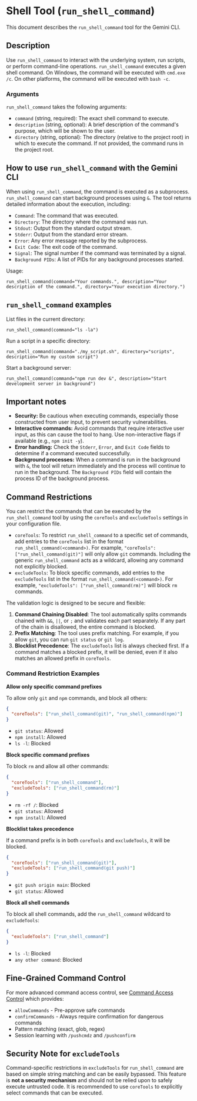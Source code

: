 # Shell Tool (`run_shell_command`)

This document describes the `run_shell_command` tool for the Gemini CLI.

## Description

Use `run_shell_command` to interact with the underlying system, run scripts, or perform command-line operations. `run_shell_command` executes a given shell command. On Windows, the command will be executed with `cmd.exe /c`. On other platforms, the command will be executed with `bash -c`.

### Arguments

`run_shell_command` takes the following arguments:

- `command` (string, required): The exact shell command to execute.
- `description` (string, optional): A brief description of the command's purpose, which will be shown to the user.
- `directory` (string, optional): The directory (relative to the project root) in which to execute the command. If not provided, the command runs in the project root.

## How to use `run_shell_command` with the Gemini CLI

When using `run_shell_command`, the command is executed as a subprocess. `run_shell_command` can start background processes using `&`. The tool returns detailed information about the execution, including:

- `Command`: The command that was executed.
- `Directory`: The directory where the command was run.
- `Stdout`: Output from the standard output stream.
- `Stderr`: Output from the standard error stream.
- `Error`: Any error message reported by the subprocess.
- `Exit Code`: The exit code of the command.
- `Signal`: The signal number if the command was terminated by a signal.
- `Background PIDs`: A list of PIDs for any background processes started.

Usage:

```
run_shell_command(command="Your commands.", description="Your description of the command.", directory="Your execution directory.")
```

## `run_shell_command` examples

List files in the current directory:

```
run_shell_command(command="ls -la")
```

Run a script in a specific directory:

```
run_shell_command(command="./my_script.sh", directory="scripts", description="Run my custom script")
```

Start a background server:

```
run_shell_command(command="npm run dev &", description="Start development server in background")
```

## Important notes

- **Security:** Be cautious when executing commands, especially those constructed from user input, to prevent security vulnerabilities.
- **Interactive commands:** Avoid commands that require interactive user input, as this can cause the tool to hang. Use non-interactive flags if available (e.g., `npm init -y`).
- **Error handling:** Check the `Stderr`, `Error`, and `Exit Code` fields to determine if a command executed successfully.
- **Background processes:** When a command is run in the background with `&`, the tool will return immediately and the process will continue to run in the background. The `Background PIDs` field will contain the process ID of the background process.

## Command Restrictions

You can restrict the commands that can be executed by the `run_shell_command` tool by using the `coreTools` and `excludeTools` settings in your configuration file.

- `coreTools`: To restrict `run_shell_command` to a specific set of commands, add entries to the `coreTools` list in the format `run_shell_command(<command>)`. For example, `"coreTools": ["run_shell_command(git)"]` will only allow `git` commands. Including the generic `run_shell_command` acts as a wildcard, allowing any command not explicitly blocked.
- `excludeTools`: To block specific commands, add entries to the `excludeTools` list in the format `run_shell_command(<command>)`. For example, `"excludeTools": ["run_shell_command(rm)"]` will block `rm` commands.

The validation logic is designed to be secure and flexible:

1.  **Command Chaining Disabled**: The tool automatically splits commands chained with `&&`, `||`, or `;` and validates each part separately. If any part of the chain is disallowed, the entire command is blocked.
2.  **Prefix Matching**: The tool uses prefix matching. For example, if you allow `git`, you can run `git status` or `git log`.
3.  **Blocklist Precedence**: The `excludeTools` list is always checked first. If a command matches a blocked prefix, it will be denied, even if it also matches an allowed prefix in `coreTools`.

### Command Restriction Examples

**Allow only specific command prefixes**

To allow only `git` and `npm` commands, and block all others:

```json
{
  "coreTools": ["run_shell_command(git)", "run_shell_command(npm)"]
}
```

- `git status`: Allowed
- `npm install`: Allowed
- `ls -l`: Blocked

**Block specific command prefixes**

To block `rm` and allow all other commands:

```json
{
  "coreTools": ["run_shell_command"],
  "excludeTools": ["run_shell_command(rm)"]
}
```

- `rm -rf /`: Blocked
- `git status`: Allowed
- `npm install`: Allowed

**Blocklist takes precedence**

If a command prefix is in both `coreTools` and `excludeTools`, it will be blocked.

```json
{
  "coreTools": ["run_shell_command(git)"],
  "excludeTools": ["run_shell_command(git push)"]
}
```

- `git push origin main`: Blocked
- `git status`: Allowed

**Block all shell commands**

To block all shell commands, add the `run_shell_command` wildcard to `excludeTools`:

```json
{
  "excludeTools": ["run_shell_command"]
}
```

- `ls -l`: Blocked
- `any other command`: Blocked

## Fine-Grained Command Control

For more advanced command access control, see [Command Access Control](../command-access-control.md) which provides:
- `allowCommands` - Pre-approve safe commands
- `confirmCommands` - Always require confirmation for dangerous commands
- Pattern matching (exact, glob, regex)
- Session learning with `/pushcmdz` and `/pushconfirm`

## Security Note for `excludeTools`

Command-specific restrictions in
`excludeTools` for `run_shell_command` are based on simple string matching and can be easily bypassed. This feature is **not a security mechanism** and should not be relied upon to safely execute untrusted code. It is recommended to use `coreTools` to explicitly select commands
that can be executed.
